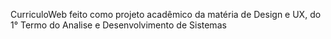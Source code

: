 CurriculoWeb feito como projeto acadêmico da matéria de Design e UX, do 1° Termo do Analise e Desenvolvimento de Sistemas
